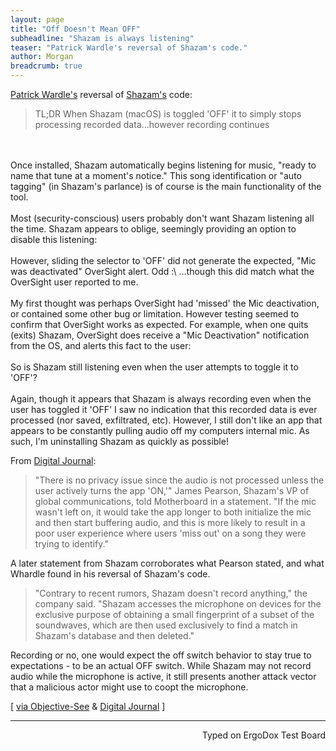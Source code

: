 ```yaml
---
layout: page
title: "Off Doesn't Mean OFF"
subheadline: "Shazam is always listening"
teaser: "Patrick Wardle's reversal of Shazam's code."
author: Morgan
breadcrumb: true
---
```


[Patrick Wardle's](https://objective-see.com/blog/blog_0x13.html) reversal of [Shazam's](https://itunes.apple.com/us/app/shazam/id897118787?mt=12) code:

> TL;DR When Shazam (macOS) is toggled 'OFF' it to simply stops processing recorded data...however recording continues
<br>
<br>
Once installed, Shazam automatically begins listening for music, "ready to name that tune at a moment's notice." This song identification or "auto tagging" (in Shazam's parlance) is of course is the main functionality of the tool.
<br>
<br>
Most (security-conscious) users probably don't want Shazam listening all the time. Shazam appears to oblige, seemingly providing an option to disable this listening:
<br>
<br>
However, sliding the selector to 'OFF' did not generate the expected, "Mic was deactivated" OverSight alert. Odd :\ ...though this did match what the OverSight user reported to me.
<br>
<br>
My first thought was perhaps OverSight had 'missed' the Mic deactivation, or contained some other bug or limitation. However testing seemed to confirm that OverSight works as expected. For example, when one quits (exits) Shazam, OverSight does receive a "Mic Deactivation" notification from the OS, and alerts this fact to the user:
<br>
<br>
So is Shazam still listening even when the user attempts to toggle it to 'OFF'?
<br>
<br>
Again, though it appears that Shazam is always recording even when the user has toggled it 'OFF' I saw no indication that this recorded data is ever processed (nor saved, exfiltrated, etc). However, I still don't like an app that appears to be constantly pulling audio off my computers internal mic. As such, I'm uninstalling Shazam as quickly as possible!

From [Digital Journal](http://www.digitaljournal.com/tech-and-science/technology/shazam-forced-to-backtrack-over-always-on-mac-mic-concerns/article/479638):

>"There is no privacy issue since the audio is not processed unless the user actively turns the app 'ON,'" James Pearson, Shazam's VP of global communications, told Motherboard in a statement. "If the mic wasn't left on, it would take the app longer to both initialize the mic and then start buffering audio, and this is more likely to result in a poor user experience where users 'miss out' on a song they were trying to identify."

A later statement from Shazam corroborates what Pearson stated, and what Whardle found in his reversal of Shazam's code.

> "Contrary to recent rumors, Shazam doesn't record anything," the company said. "Shazam accesses the microphone on devices for the exclusive purpose of obtaining a small fingerprint of a subset of the soundwaves, which are then used exclusively to find a match in Shazam's database and then deleted."

Recording or no, one would expect the off switch behavior to stay true to expectations - to be an actual OFF switch. While Shazam may not record audio while the microphone is active, it still presents another attack vector that a malicious actor might use to coopt the microphone.

[ [via Objective-See](https://objective-see.com/blog/blog_0x13.html) & [ Digital Journal](http://www.digitaljournal.com/tech-and-science/technology/shazam-forced-to-backtrack-over-always-on-mac-mic-concerns/article/479638M) ]

---
<p align="right">Typed on ErgoDox Test Board</p>
